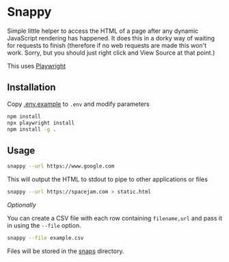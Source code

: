 # Snappy

Simple little helper to access the HTML of a page after any dynamic JavaScript rendering has happened. It does this in a dorky way of waiting for requests to finish (therefore if no web requests are made this won't work. Sorry, but you should just right click and View Source at that point.)

This uses [Playwright](https://playwright.dev/)

## Installation

Copy [.env.example](./.env.example) to `.env` and modify parameters

```bash
npm install
npx playwright install
npm install -g .
```

## Usage

```bash
snappy --url https://www.google.com
```

This will output the HTML to stdout to pipe to other applications or files

```bash
snappy --url https://spacejam.com > static.html
```

*Optionally*

You can create a CSV file with each row containing `filename,url` and pass it in using the `--file` option.

```bash
snappy --file example.csv
```

Files will be stored in the [snaps](./snaps) directory.